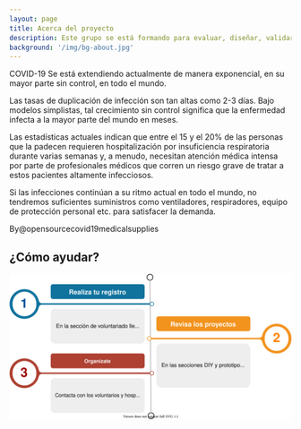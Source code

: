 ```yaml
---
layout: page
title: Acerca del proyecto
description: Este grupo se está formando para evaluar, diseñar, validar y obtener la fabricación de suministros médicos de emergencia de código abierto en todo el mundo, dada una variedad de condiciones locales de suministro.
background: '/img/bg-about.jpg'
---
```



COVID-19 Se está extendiendo actualmente de manera exponencial, en su mayor parte sin control, en todo el mundo.

Las tasas de duplicación de infección son tan altas como 2-3 días. Bajo modelos simplistas, tal crecimiento sin control significa que la enfermedad infecta a la mayor parte del mundo en meses.

Las estadísticas actuales indican que entre el 15 y el 20% de las personas que la padecen requieren hospitalización por insuficiencia respiratoria durante varias semanas y, a menudo, necesitan atención médica intensa por parte de profesionales médicos que corren un riesgo grave de tratar a estos pacientes altamente infecciosos.

Si las infecciones continúan a su ritmo actual en todo el mundo, no tendremos suficientes suministros como ventiladores, respiradores, equipo de protección personal etc. para satisfacer la demanda.

By@opensourcecovid19medicalsupplies

## ¿Cómo ayudar?

![](/assets/diag/Voluntarios.svg)

